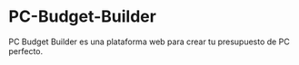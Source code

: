 # PC-Budget-Builder
PC Budget Builder es una plataforma web para crear tu presupuesto de PC perfecto.
